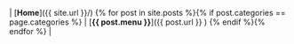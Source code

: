 | [**Home**]({{ site.url }}/) {% for post in site.posts %}{% if post.categories == page.categories %} | [**{{ post.menu }}**]({{ post.url }} ) {% endif %}{% endfor %} |